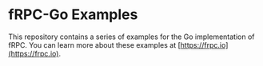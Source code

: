# fRPC-Go Examples

This repository contains a series of examples for the Go implementation of fRPC. You can learn more about these examples at [https://frpc.io](https://frpc.io).